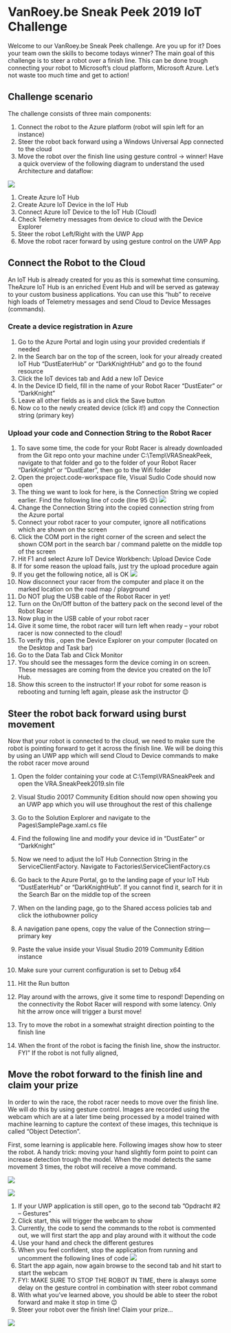 # VanRoey.be Sneak Peek 2019 IoT Challenge
Welcome to our VanRoey.be Sneak Peek challenge. Are you up for it? Does your team own the skills to become todays winner? 
The main goal of this challenge is to steer a robot over a finish line. This can be done trough connecting your robot to Microsoft’s cloud platform, Microsoft Azure. Let’s not waste too much time and get to action!

## Challenge scenario

The challenge consists of three main components:
1.	Connect the robot to the Azure platform (robot will spin left for an instance)
2.	Steer the robot back forward using a Windows Universal App connected to the cloud
3.	Move the robot over the finish line using gesture control -> winner!
Have a quick overview of the following diagram to understand the used Architecture and dataflow:

![](img/architecture.png)

1.	Create Azure IoT Hub
2.	Create Azure IoT Device in the IoT Hub
3.	Connect Azure IoT Device to the IoT Hub (Cloud)
4.	Check Telemetry messages from device to cloud with the Device Explorer
5.	Steer the robot Left/Right with the UWP App
6.	Move the robot racer forward by using gesture control on the UWP App

## Connect the Robot to the Cloud

An IoT Hub is already created for you as this is somewhat time consuming. TheAzure IoT Hub is an enriched Event Hub and will be served as gateway to your custom business applications. You can use this “hub” to receive high loads of Telemetry messages and send Cloud to Device Messages (commands).

### Create a device registration in Azure
1.	Go to the Azure Portal and login using your provided credentials if needed
2.	In the Search bar on the top of the screen, look for your already created IoT Hub “DustEaterHub” or “DarkKnightHub” and go to the found resource
3.	Click the IoT devices tab and Add a new IoT Device
4.	In the Device ID field, fill in the name of your Robot Racer “DustEater” or “DarkKnight”
5.	Leave all other fields as is and click the Save button
6.	Now co to the newly created device (click it!) and copy the Connection string (primary key)

### Upload your code and Connection String to the Robot Racer
1.	To save some time, the code for your Robt Racer is already downloaded from the Git repo onto your machine under C:\Temp\VRASneakPeek, navigate to that folder and go to the folder of your Robot Racer “DarkKnight” or “DustEater”, then go to the Wifi folder
2.	Open the project.code-workspace file, Visual Sudio Code should now open
3.	The thing we want to look for here, is the Connection String we copied earlier. Find the following line of code (line 95 😉)
![](img/deviceConnectionString.png)
4.	Change the Connection String into the copied connection string from the Azure portal
5.	Connect your robot racer to your computer, ignore all notifications which are shown on the screen
6.	Click the COM port in the right corner of the screen and select the shown COM port in the search bar / command palette on the middle top of the screen
7.	Hit F1 and select Azure IoT Device Workbench: Upload Device Code
8.	If for some reason the upload fails, just try the upload procedure again
9.	If you get the following notice, all is OK
![](img/uploadReady.png)
10.	Now disconnect your racer from the computer and place it on the marked location on the road map / playground
11.	Do NOT plug the USB cable of the Robot Racer in yet!
12.	Turn on the On/Off button of the battery pack on the second level of the Robot Racer
13.	Now plug in the USB cable of your robot racer
14.	Give it some time, the robot racer will turn left when ready – your robot racer is now connected to the cloud!
15.	To verify this , open the Device Explorer on your computer (located on the Desktop and Task bar)
16.	Go to the Data Tab and Click Monitor
17.	You should see the messages form the device coming in on screen. These messages are coming from the device you created on the IoT Hub. 
18.	Show this screen to the instructor!
If your robot for some reason is rebooting and turning left again, please ask the instructor 😉

## Steer the robot back forward using burst movement
Now that your robot is connected to the cloud, we need to make sure the robot is pointing forward to get it across the finish line. We will be doing this by using an UWP app which will send Cloud to Device commands to make the robot racer move around

1.	Open the folder containing your code at C:\Temp\VRASneakPeek and open the VRA.SneakPeek2019.sln file
2.	Visual Studio 20017 Community Edition should now open showing you an UWP app which you will use throughout the rest of this challenge
3.	Go to the Solution Explorer and navigate to the Pages\SamplePage.xaml.cs file
4.	Find the following line and modify your device id in “DustEater” or “DarkKnight”
 
5.	Now we need to adjust the IoT Hub Connection String in the ServiceClientFactory. Navigate to Factories\ServiceClientFactory.cs 
6.	Go back to the Azure Portal, go to the landing page of your IoT Hub “DustEaterHub” or “DarkKnightHub”. If you cannot find it, search for it in the Search Bar on the middle top of the screen
7.	When on the landing page, go to the Shared access policies tab and click the iothubowner policy
8.	A navigation pane opens, copy the value of the Connection string—primary key
9.	Paste the value inside your Visual Studio 2019 Community Edition instance
10.	Make sure your current configuration is set to Debug x64
11.	Hit the Run button
12.	Play around with the arrows, give it some time to respond! Depending on the connectivity the Robot Racer will respond with some latency. Only hit the arrow once will trigger a burst move!
13.	Try to move the robot in a somewhat straight direction pointing to the finish line
14.	When the front of the robot is facing the finish line, show the instructor. FYI” If the robot is not fully aligned, 

## Move the robot forward to the finish line and claim your prize
In order to win the race, the robot racer needs to move over the finish line. We will do this by using gesture control. Images are recorded using the webcam which are at a later time being processed by a model trained with machine learning to capture the context of these images, this technique is called “Object Detection”.

First, some learning is applicable here. Following images show how to steer the robot. A handy trick: moving your hand slightly form point to point can increase detection trough the model. When the model detects the same movement 3 times, the robot will receive a move command.

![](img/moveForward.png)

![](img/stopMoving.png)

1.	If your UWP application is still open, go to the second tab ”Opdracht #2 – Gestures”
2.	Click start, this will trigger the webcam to show
3.	Currently, the code to send the commands to the robot is commented out, we will first start the app and play around with it without the code
4.	Use your hand and check the different gestures
5.	When you feel confident, stop the application from running and uncomment the following lines of code
![](img/codeCommented.png)
6.	Start the app again, now again browse to the second tab and hit start to start the webcam
7.	FYI: MAKE SURE TO STOP THE ROBOT IN TIME, there is always some delay on the gesture control in combination with steer robot command
8.	With what you’ve learned above, you should be able to steer the robot forward and make it stop in time 😉
9.	Steer your robot over the finish line! Claim your prize…


![](img/logo.png)

